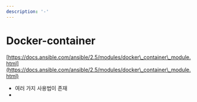 ```yaml
---
description: '-'
---
```


# Docker-container

[https://docs.ansible.com/ansible/2.5/modules/docker\_container\_module.html](https://docs.ansible.com/ansible/2.5/modules/docker\_container\_module.html)

* 여러 가지 사용법이 존재
*
